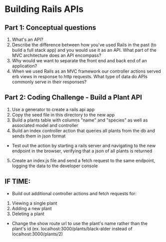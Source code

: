 # Building Rails APIs

## Part 1: Conceptual questions
1. What's an API?
2. Describe the difference between how you've used Rails in the past (to build a full stack app) and you would use it as an API. What part of the MVC architecture does an API encompass?
3. Why would we want to separate the front end and back end of an application?
4. When we used Rails as an MVC framework our controller actions served erb views in response to http requests. What type of data do APIs commonly serve in their responses?

## Part 2: Coding Challenge - Build a Plant API
1. Use a generator to create a rails api app
2. Copy the seed file in this directory to the new app
3. Build a plants table with columns "name" and "species" as well as associated model and controller
4. Build an index controller action that queries all plants from the db and sends them in json format
* Test out the action by starting a rails server and navigating to the new endpoint in the browser, verifying that a json of all plants is returned
5. Create an index.js file and send a fetch request to the same endpoint, logging the data to the developer console

## IF TIME:
* Build out additional controller actions and fetch requests for:
1. Viewing a single plant
2. Adding a new plant
3. Deleting a plant
* Change the show route url to use the plant's name rather than the plant's id (ex. localhost:3000/plants/black-alder instead of localhost:3000/plants/2)